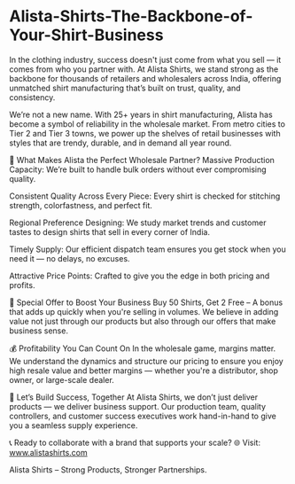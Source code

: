 # Alista-Shirts-The-Backbone-of-Your-Shirt-Business
In the clothing industry, success doesn't just come from what you sell — it comes from who you partner with. At Alista Shirts, we stand strong as the backbone for thousands of retailers and wholesalers across India, offering unmatched shirt manufacturing that’s built on trust, quality, and consistency.

We’re not a new name. With 25+ years in shirt manufacturing, Alista has become a symbol of reliability in the wholesale market. From metro cities to Tier 2 and Tier 3 towns, we power up the shelves of retail businesses with styles that are trendy, durable, and in demand all year round.

🔹 What Makes Alista the Perfect Wholesale Partner?
Massive Production Capacity: We’re built to handle bulk orders without ever compromising quality.

Consistent Quality Across Every Piece: Every shirt is checked for stitching strength, colorfastness, and perfect fit.

Regional Preference Designing: We study market trends and customer tastes to design shirts that sell in every corner of India.

Timely Supply: Our efficient dispatch team ensures you get stock when you need it — no delays, no excuses.

Attractive Price Points: Crafted to give you the edge in both pricing and profits.

📢 Special Offer to Boost Your Business
Buy 50 Shirts, Get 2 Free – A bonus that adds up quickly when you're selling in volumes.
We believe in adding value not just through our products but also through our offers that make business sense.

💰 Profitability You Can Count On
In the wholesale game, margins matter. We understand the dynamics and structure our pricing to ensure you enjoy high resale value and better margins — whether you're a distributor, shop owner, or large-scale dealer.

🧩 Let’s Build Success, Together
At Alista Shirts, we don’t just deliver products — we deliver business support. Our production team, quality controllers, and customer success executives work hand-in-hand to give you a seamless supply experience.

📞 Ready to collaborate with a brand that supports your scale?
🌐 Visit: www.alistashirts.com

Alista Shirts – Strong Products, Stronger Partnerships.

